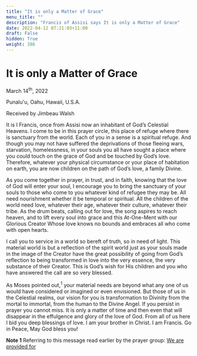 ```yaml
---
title: "It is only a Matter of Grace"
menu_title: ""
description: "Francis of Assisi says It is only a Matter of Grace"
date: 2022-04-12 07:21:03+11:00
draft: False
hidden: True
weight: 386
---
```

# It is only a Matter of Grace  

March 14<sup>th</sup>, 2022

Punalu'u, Oahu, Hawaii, U.S.A.

Received by Jimbeau Walsh   



It is I Francis, once from Assisi now an inhabitant of God’s Celestial Heavens. I come to be in this prayer circle, this place of refuge where there is sanctuary from the world. Each of you in a sense is a spiritual refuge. And though you may not have suffered the deprivations of those fleeing wars, starvation, homelessness,  in your souls you all have sought a place where you could touch on the grace of God and be touched by God’s love. Therefore, whatever your physical circumstance or your place of habitation on earth, you are now children on the path of God’s love, a family Divine. 
   
As you come together in prayer, in trust, and in faith, knowing that the love of God will enter your soul, I encourage you to bring the sanctuary of your souls to those who come to you whatever kind of refugee they may be. All need nourishment whether it be temporal or spiritual. All the children of the world need love, whatever their age, whatever their culture, whatever their tribe. As the drum beats, calling out for love, the song aspires to reach heaven, and to lift every soul into grace and this At-One-Ment with our Glorious Creator Whose love knows no bounds and embraces all who come with open hearts. 
  
I call you to service in a world so bereft of truth, so in need of light. This material world is but a reflection of the spirit world just as your souls made in the image of the Creator have the great possibility of going from God’s reflection to being transformed in love into the very essence, the very substance of their Creator. This is God’s wish for His children and you who have answered the call are so very blessed. 
  
As Moses pointed out,<sup>1</sup> your material needs are beyond what any one of us would have considered or imagined or even envisioned. But those of us in the Celestial realms, our vision for you is transformation to Divinity from the mortal to immortal, from the human to the Divine Angel. If you persist in prayer you cannot miss. It is only a matter of time and then even that will disappear in the effulgence and glory of the love of God. From all of us here I bid you deep blessings of love. I am your brother in Christ. I am Francis. Go in Peace, May God bless you! 

**Note 1** Referring to this message read earlier by the prayer group: [We are provided for](/contemporary-messages/messages-sorted-year/messages-2019/we-are-provided-for-jw-10-apr-2019/)